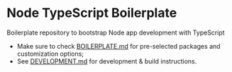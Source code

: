 # Node TypeScript Boilerplate

Boilerplate repository to bootstrap Node app development with TypeScript

- Make sure to check [BOILERPLATE.md](./BOILERPLATE.md) for pre-selected packages and customization options;
- See [DEVELOPMENT.md](./DEVELOPMENT.md) for development & build instructions.
